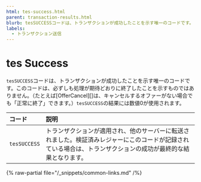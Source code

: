 ```yaml
---
html: tes-success.html
parent: transaction-results.html
blurb: tesSUCCESSコードは、トランザクションが成功したことを示す唯一のコードです。
labels:
  - トランザクション送信
---
```

# tes Success

`tesSUCCESS`コードは、トランザクションが成功したことを示す唯一のコードです。このコードは、必ずしも処理が期待どおりに終了したことを示すものではありません。（たとえば[OfferCancel][]は、キャンセルするオファーがない場合でも「正常に終了」できます。）`tesSUCCESS`の結果には数値0が使用されます。

| コード       | 説明                                                     |
|:-----------|:----------------------------------------------------------------|
| `tesSUCCESS` | トランザクションが適用され、他のサーバーに転送されました。検証済みレジャーにこのコードが記録されている場合は、トランザクションの成功が最終的な結果となります。 |

{% raw-partial file="/_snippets/common-links.md" /%}
